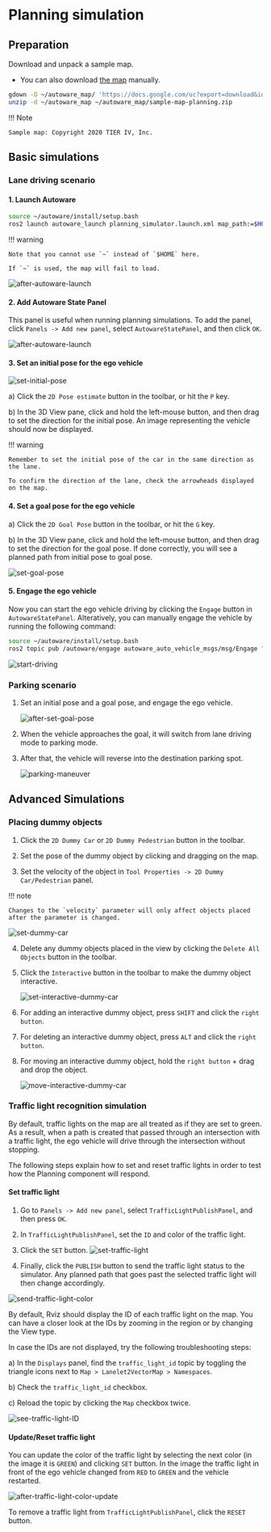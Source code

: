 # Planning simulation

## Preparation

Download and unpack a sample map.

- You can also download [the map](https://drive.google.com/file/d/1499_nsbUbIeturZaDj7jhUownh5fvXHd/view?usp=sharing) manually.

```bash
gdown -O ~/autoware_map/ 'https://docs.google.com/uc?export=download&id=1499_nsbUbIeturZaDj7jhUownh5fvXHd'
unzip -d ~/autoware_map ~/autoware_map/sample-map-planning.zip
```

!!! Note

    Sample map: Copyright 2020 TIER IV, Inc.

## Basic simulations

### Lane driving scenario

#### 1. Launch Autoware

```bash
source ~/autoware/install/setup.bash
ros2 launch autoware_launch planning_simulator.launch.xml map_path:=$HOME/autoware_map/sample-map-planning vehicle_model:=sample_vehicle sensor_model:=sample_sensor_kit
```

!!! warning

    Note that you cannot use `~` instead of `$HOME` here.

    If `~` is used, the map will fail to load.

![after-autoware-launch](images/planning/lane-following/after-autoware-launch.png)

#### 2. Add Autoware State Panel

This panel is useful when running planning simulations. To add the panel, click `Panels -> Add new panel`, select `AutowareStatePanel`, and then click `OK`.

![after-autoware-launch](images/planning/lane-following/open-autoware-state-panel.png)

#### 3. Set an initial pose for the ego vehicle

![set-initial-pose](images/planning/lane-following/set-initial-pose.png)

a) Click the `2D Pose estimate` button in the toolbar, or hit the `P` key.

b) In the 3D View pane, click and hold the left-mouse button, and then drag to set the direction for the initial pose. An image representing the vehicle should now be displayed.

!!! warning

    Remember to set the initial pose of the car in the same direction as the lane.

    To confirm the direction of the lane, check the arrowheads displayed on the map.

#### 4. Set a goal pose for the ego vehicle

a) Click the `2D Goal Pose` button in the toolbar, or hit the `G` key.

b) In the 3D View pane, click and hold the left-mouse button, and then drag to set the direction for the goal pose. If done correctly, you will see a planned path from initial pose to goal pose.

![set-goal-pose](images/planning/lane-following/set-goal-pose.png)

#### 5. Engage the ego vehicle

Now you can start the ego vehicle driving by clicking the `Engage` button in `AutowareStatePanel`. Alteratively, you can manually engage the vehicle by running the following command:

```bash
source ~/autoware/install/setup.bash
ros2 topic pub /autoware/engage autoware_auto_vehicle_msgs/msg/Engage "engage: true" -1
```

![start-driving](images/planning/lane-following/engage-and-start-planning.png)

### Parking scenario

1. Set an initial pose and a goal pose, and engage the ego vehicle.

   ![after-set-goal-pose](images/planning/parking/after-set-goal-pose.png)

2. When the vehicle approaches the goal, it will switch from lane driving mode to parking mode.
3. After that, the vehicle will reverse into the destination parking spot.

   ![parking-maneuver](images/planning/parking/parking-maneuver.png)

## Advanced Simulations

### Placing dummy objects

1. Click the `2D Dummy Car` or `2D Dummy Pedestrian` button in the toolbar.

2. Set the pose of the dummy object by clicking and dragging on the map.

3. Set the velocity of the object in `Tool Properties -> 2D Dummy Car/Pedestrian` panel.

!!! note

    Changes to the `velocity` parameter will only affect objects placed after the parameter is changed.

   ![set-dummy-car](images/planning/lane-following/place-dummy-car.png)

4. Delete any dummy objects placed in the view by clicking the `Delete All Objects` button in the toolbar.


5. Click the `Interactive` button in the toolbar to make the dummy object interactive.

  
   ![set-interactive-dummy-car](images/planning/lane-following/check-interactive.png)


6. For adding an interactive dummy object, press `SHIFT` and click the `right button`.
7. For deleting an interactive dummy object, press `ALT` and click the `right button`.
8. For moving an interactive dummy object, hold the `right button` + drag and drop the object.
   

   ![move-interactive-dummy-car](images/planning/lane-following/move-dummy-object.png)


### Traffic light recognition simulation

By default, traffic lights on the map are all treated as if they are set to green. As a result, when a path is created that passed through an intersection with a traffic light, the ego vehicle will drive through the intersection without stopping.

The following steps explain how to set and reset traffic lights in order to test how the Planning component will respond.

#### Set traffic light

1. Go to `Panels -> Add new panel`, select `TrafficLightPublishPanel`, and then press `OK`.

2. In `TrafficLightPublishPanel`, set the `ID` and color of the traffic light.

3. Click the `SET` button.
   ![set-traffic-light](images/planning/traffic-light/set-traffic-light.png)

4. Finally, click the `PUBLISH` button to send the traffic light status to the simulator. Any planned path that goes past the selected traffic light will then change accordingly.

![send-traffic-light-color](images/planning/traffic-light/send-traffic-light-color.png)

By default, Rviz should display the ID of each traffic light on the map. You can have a closer look at the IDs by zooming in the region or by changing the View type.

In case the IDs are not displayed, try the following troubleshooting steps:

a) In the `Displays` panel, find the `traffic_light_id` topic by toggling the triangle icons next to `Map > Lanelet2VectorMap > Namespaces`.

b) Check the `traffic_light_id` checkbox.

c) Reload the topic by clicking the `Map` checkbox twice.

![see-traffic-light-ID](images/planning/traffic-light/see-traffic-light-ID.png)

#### Update/Reset traffic light

You can update the color of the traffic light by selecting the next color (in the image it is `GREEN`) and clicking `SET` button. In the image the traffic light in front of the ego vehicle changed from `RED` to `GREEN` and the vehicle restarted.

![after-traffic-light-color-update](images/planning/traffic-light/after-traffic-light-color-update.png)

To remove a traffic light from `TrafficLightPublishPanel`, click the `RESET` button.
